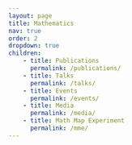 ```yaml
---
layout: page
title: Mathematics
nav: true
order: 2
dropdown: true
children: 
    - title: Publications
      permalink: /publications/
    - title: Talks
      permalink: /talks/
    - title: Events
      permalink: /events/
    - title: Media
      permalink: /media/
    - title: Math Map Experiment
      permalink: /mme/
---
```


 
